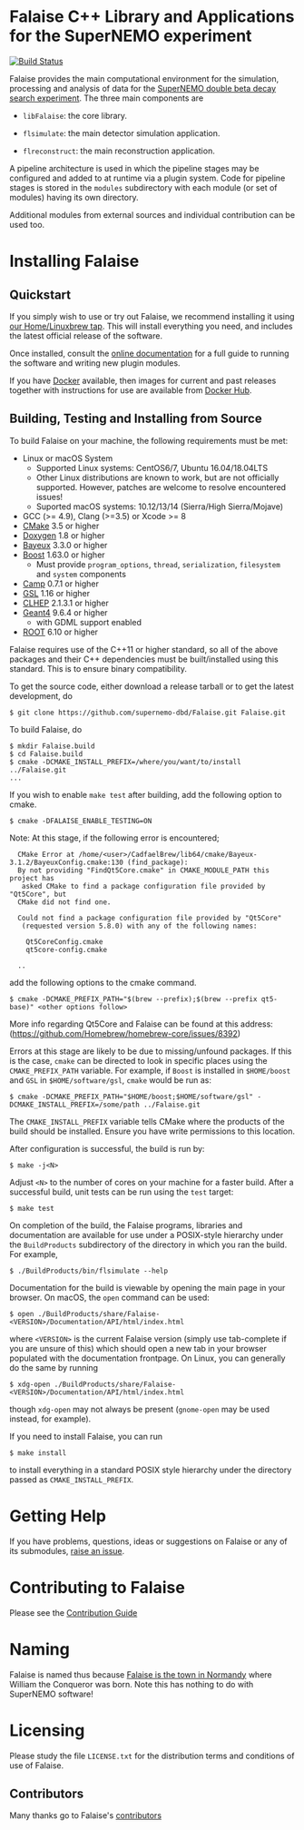 # Falaise C++ Library and Applications for the SuperNEMO experiment

[![Build Status](https://travis-ci.org/SuperNEMO-DBD/Falaise.svg?branch=develop)](https://travis-ci.org/SuperNEMO-DBD/Falaise)

Falaise provides the main computational environment for the simulation,
processing and analysis of data for the [SuperNEMO double beta decay search
experiment](http://nemo.in2p3.fr). The three main components are

- `libFalaise`: the core library.

- `flsimulate`: the main detector simulation application.

- `flreconstruct`: the main reconstruction application.

A pipeline architecture is used in which the pipeline stages
may be configured and added to at runtime via a plugin system.
Code for pipeline stages is stored in the ``modules`` subdirectory
with each module (or set of modules) having its own directory.

Additional modules from external sources and individual contribution
can be used too.

# Installing Falaise
## Quickstart
If you simply wish to use or try out Falaise, we recommend installing it
using [our Home/Linuxbrew tap](https://github.com/SuperNEMO-dbd/homebrew-cadfael).
This will install everything you need, and includes the latest official
release of the software.

Once installed, consult the [online documentation](https://supernemo-dbd.github.io/Falaise)
for a full guide to running the software and writing new plugin modules.

If you have [Docker](https://www.docker.com) available, then images for current and past releases
together with instructions for use are available from [Docker Hub](https://hub.docker.com/r/supernemo/falaise/).


## Building, Testing and Installing from Source
To build Falaise on your machine, the following requirements must be met:

- Linux or macOS System
  - Supported Linux systems: CentOS6/7, Ubuntu 16.04/18.04LTS
  - Other Linux distributions are known to work, but are not
    officially supported. However, patches are welcome to resolve encountered issues!
  - Suported macOS systems: 10.12/13/14 (Sierra/High Sierra/Mojave)
- GCC (>= 4.9), Clang (>=3.5) or Xcode >= 8
- [CMake](https://cmake.org) 3.5 or higher
- [Doxygen](http://www.doxygen.org) 1.8 or higher
- [Bayeux](https://github.com/SuperNEMO-DBD/Bayeux) 3.3.0 or higher
- [Boost](https:/boost.org) 1.63.0 or higher
  - Must provide `program_options`, `thread`, `serialization`, `filesystem` and `system` components
- [Camp](https://github.com/tegesoft/camp) 0.7.1 or higher
- [GSL](http://www.gnu.org/s/gsl) 1.16 or higher
- [CLHEP](http://proj-clhep.web.cern.ch) 2.1.3.1 or higher
- [Geant4](http://geant4.cern.ch) 9.6.4 or higher
   - with GDML support enabled
- [ROOT](http://root.cern.ch) 6.10 or higher

Falaise requires use of the C++11 or higher standard, so all of the above packages
and their C++ dependencies must be built/installed using this standard. This is
to ensure binary compatibility.

To get the source code, either download a release tarball or to get the latest development,
do

```
$ git clone https://github.com/supernemo-dbd/Falaise.git Falaise.git
```

To build Falaise, do

```
$ mkdir Falaise.build
$ cd Falaise.build
$ cmake -DCMAKE_INSTALL_PREFIX=/where/you/want/to/install ../Falaise.git
...
```

If you wish to enable `make test` after building, add the following option to cmake.

```
$ cmake -DFALAISE_ENABLE_TESTING=ON
```

Note: At this stage, if the following error is encountered;

```
  CMake Error at /home/<user>/CadfaelBrew/lib64/cmake/Bayeux-3.1.2/BayeuxConfig.cmake:130 (find_package):
  By not providing "FindQt5Core.cmake" in CMAKE_MODULE_PATH this project has
   asked CMake to find a package configuration file provided by "Qt5Core", but
  CMake did not find one.

  Could not find a package configuration file provided by "Qt5Core"
   (requested version 5.8.0) with any of the following names:

    Qt5CoreConfig.cmake
    qt5core-config.cmake

  ..
```

add the following options to the cmake command.

```
$ cmake -DCMAKE_PREFIX_PATH="$(brew --prefix);$(brew --prefix qt5-base)" <other options follow>
```

More info regarding Qt5Core and Falaise can be found at this address: (https://github.com/Homebrew/homebrew-core/issues/8392)

Errors at this stage are likely to be due to missing/unfound packages. If this is the
case, `cmake` can be directed to look in specific places using the `CMAKE_PREFIX_PATH`
variable. For example, if `Boost` is installed in `$HOME/boost` and `GSL` in `$HOME/software/gsl`,
`cmake` would be run as:

```
$ cmake -DCMAKE_PREFIX_PATH="$HOME/boost;$HOME/software/gsl" -DCMAKE_INSTALL_PREFIX=/some/path ../Falaise.git
```

The `CMAKE_INSTALL_PREFIX` variable tells CMake where the products of the build
should be installed. Ensure you have write permissions to this location.

After configuration is successful, the build is run by:

```
$ make -j<N>
```

Adjust `<N>` to the number of cores on your machine for a faster build. After a
successful build, unit tests can be run using the `test` target:

```
$ make test
```

On completion of the build, the Falaise programs, libraries and documentation are available
for use under a POSIX-style hierarchy under the `BuildProducts` subdirectory of
the directory in which you ran the build. For example,

```
$ ./BuildProducts/bin/flsimulate --help
```

Documentation for the build is viewable by opening the main page in your browser.
On macOS, the `open` command can be used:

```
$ open ./BuildProducts/share/Falaise-<VERSION>/Documentation/API/html/index.html
```

where ``<VERSION>`` is the current Falaise version (simply use tab-complete
if you are unsure of this)
which should open a new tab in your browser populated with the documentation
frontpage. On Linux, you can generally do the same by running

```
$ xdg-open ./BuildProducts/share/Falaise-<VERSION>/Documentation/API/html/index.html
```

though ``xdg-open`` may not always be present (``gnome-open`` may be used
instead, for example).

If you need to install Falaise, you can run

```
$ make install
```

to install everything in a standard POSIX style hierarchy under the directory
passed as ``CMAKE_INSTALL_PREFIX``.


# Getting Help

If you have problems, questions, ideas or suggestions on Falaise or
any of its submodules, [raise an issue](https://supernemo-dbd.github.io/Falaise/issues).

# Contributing to Falaise

Please see the [Contribution Guide](https://github.com/SuperNEMO-DBD/Falaise/blob/develop/CONTRIBUTING.md#)


# Naming
Falaise is named thus because [Falaise is the town in Normandy](http://en.wikipedia.org/wiki/Falaise,_Calvados) where William
the Conqueror was born. Note this has nothing to do with SuperNEMO software!

# Licensing
Please study the file ``LICENSE.txt`` for the distribution terms and
conditions of use of Falaise.



## Contributors

Many thanks go to Falaise's [contributors](https://github.com/SuperNEMO-DBD/Falaise/graphs/contributors)
